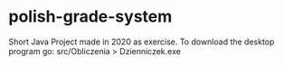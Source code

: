 # polish-grade-system
Short Java Project made in 2020 as exercise.
To download the desktop program go: src/Obliczenia > Dzienniczek.exe
